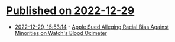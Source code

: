 # [Published on 2022-12-29](index.md)

* [2022-12-29, 15:53:14](https://news.ycombinator.com/item?id=34173858) - [Apple Sued Alleging Racial Bias Against Minorities on Watch's Blood Oximeter](https://dockets.justia.com/docket/new-york/nysdce/1:2022cv10872/591590)
